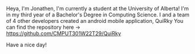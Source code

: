 Heya, I'm Jonathen, I'm currently a student at the University of Alberta!
I'm in my third year of a Bachelor's Degree in Computing Science.
I and a team of 4 other developers created an android mobile application, QuiRky
    You can find the repository here -> https://github.com/CMPUT301W22T29/QuiRky

Have a nice day!
